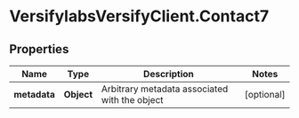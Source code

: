 # VersifylabsVersifyClient.Contact7

## Properties

Name | Type | Description | Notes
------------ | ------------- | ------------- | -------------
**metadata** | **Object** | Arbitrary metadata associated with the object | [optional] 


